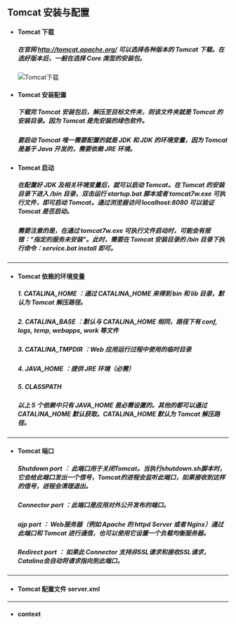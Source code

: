 ## Tomcat 安装与配置
- #### Tomcat 下载
  ##### 在官网 http://tomcat.apache.org/ 可以选择各种版本的 Tomcat 下载。在选好版本后，一般在选择 Core 类型的安装包。

  ![Tomcat下载](https://github.com/StRothschild/Tools/blob/master/resource/Tomcat%20%E2%80%94%20%E4%B8%8B%E8%BD%BD.png?raw=true)

- #### Tomcat 安装配置
  ##### 下载完 Tomcat 安装包后，解压至目标文件夹，则该文件夹就是 Tomcat 的安装目录。因为 Tomcat 是免安装的绿色软件。

  ##### 要启动 Tomcat 唯一需要配置的就是 JDK 和 JDK 的环境变量，因为 Tomcat 是基于 Java 开发的，需要依赖 JRE 环境。


- #### Tomcat 启动
  ##### 在配置好 JDK 及相关环境变量后，就可以启动 Tomcat。在 Tomcat 的安装目录下进入 /bin 目录，双击运行 startup.bat 脚本或者 tomcat7w.exe 可执行文件，即可启动 Tomcat。通过浏览器访问 localhost:8080 可以验证 Tomcat 是否启动。

  ##### 需要注意的是，在通过 tomcat7w.exe 可执行文件启动时，可能会有报错："指定的服务未安装"。此时，需要在 Tomcat 安装目录的 /bin 目录下执行命令：service.bat install 即可。


---
- #### Tomcat 依赖的环境变量
  ##### 1. CATALINA_HOME ：通过 CATALINA_HOME 来得到 bin 和 lib 目录，默认为 Tomcat 解压路径。
  ##### 2. CATALINA_BASE ：默认与 CATALINA_HOME 相同，路径下有 conf, logs, temp, webapps, work 等文件
  ##### 3. CATALINA_TMPDIR ：Web 应用运行过程中使用的临时目录
  ##### 4. JAVA_HOME ：提供 JRE 环境（必需）
  ##### 5. CLASSPATH

  ##### 以上 5 个依赖中只有 JAVA_HOME 是必需设置的。其他的都可以通过 CATALINA_HOME 默认获取。CATALINA_HOME 默认为 Tomcat 解压路径。



---
- #### Tomcat 端口
  ##### Shutdown port ： 此端口用于关闭Tomcat。当执行shutdown.sh脚本时，它会给此端口发出一个信号，Tomcat的进程会监听此端口，如果接收到这样的信号，进程会清理退出。
  ##### Connector port ：此端口是应用对外公开发布的端口。
  ##### ajp port ： Web服务器（例如 Apache 的 httpd Server 或者 Nginx）通过此端口和 Tomcat 进行通信，也可以使用它设置一个负载均衡服务器。
  ##### Redirect port ： 如果此 Connector 支持非SSL请求和接收SSL请求，Catalina会自动将请求指向到此端口。  




---
- #### Tomcat 配置文件 server.xml
  
---
- #### context
